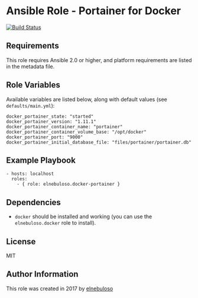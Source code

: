 # Ansible Role - Portainer for Docker

[![Build Status](https://travis-ci.org/elnebuloso/ansible-role-docker-portainer.svg?branch=master)](https://travis-ci.org/elnebuloso/ansible-role-docker-portainer)

## Requirements

This role requires Ansible 2.0 or higher, and platform requirements are listed in the metadata file.

## Role Variables

Available variables are listed below, along with default values (see `defaults/main.yml`):

```
docker_portainer_state: "started"
docker_portainer_version: "1.11.1"
docker_portainer_container_name: "portainer"
docker_portainer_container_volume_base: "/opt/docker"
docker_portainer_port: "9000"
docker_portainer_initial_database_file: "files/portainer/portainer.db"
```

## Example Playbook

```
- hosts: localhost
  roles:
    - { role: elnebuloso.docker-portainer }
```

## Dependencies

- `docker` should be installed and working (you can use the `elnebuloso.docker` role to install).

##  License

MIT

##  Author Information

This role was created in 2017 by [elnebuloso](https://github.com/elnebuloso/)